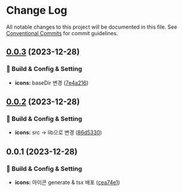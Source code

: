 # Change Log

All notable changes to this project will be documented in this file.
See [Conventional Commits](https://conventionalcommits.org) for commit guidelines.

## [0.0.3](https://github.com/Raoun4136/raoun/compare/@raoun/icons@0.0.2...@raoun/icons@0.0.3) (2023-12-28)


### 👷 Build & Config & Setting

* **icons:** baseDir 변경 ([7e4a216](https://github.com/Raoun4136/raoun/commit/7e4a21630d68d930b56f648e6009378172122ca4))



## [0.0.2](https://github.com/Raoun4136/raoun/compare/@raoun/icons@0.0.1...@raoun/icons@0.0.2) (2023-12-28)


### 👷 Build & Config & Setting

* **icons:** src -> lib으로 변경 ([86d5330](https://github.com/Raoun4136/raoun/commit/86d5330ebd6180ecc0bc15122dcc0c416a3f5258))



## 0.0.1 (2023-12-28)


### 👷 Build & Config & Setting

* **icons:** 아이콘 generate & tsx 배포 ([cea74e1](https://github.com/Raoun4136/raoun/commit/cea74e19757c923ef01feef0fcc947e8859b733d))
